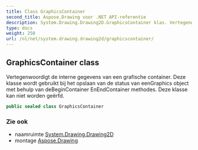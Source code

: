 ```yaml
---
title: Class GraphicsContainer
second_title: Aspose.Drawing voor .NET API-referentie
description: System.Drawing.Drawing2D.GraphicsContainer klas. Vertegenwoordigt de interne gegevens van een grafische container. Deze klasse wordt gebruikt bij het opslaan van de status van eenGraphics object met behulp van deBeginContainer EnEndContainer methodes. Deze klasse kan niet worden geërfd.
type: docs
weight: 250
url: /nl/net/system.drawing.drawing2d/graphicscontainer/
---
```

## GraphicsContainer class

Vertegenwoordigt de interne gegevens van een grafische container. Deze klasse wordt gebruikt bij het opslaan van de status van eenGraphics object met behulp van deBeginContainer EnEndContainer methodes. Deze klasse kan niet worden geërfd.

```csharp
public sealed class GraphicsContainer
```

### Zie ook

* naamruimte [System.Drawing.Drawing2D](../../system.drawing.drawing2d/)
* montage [Aspose.Drawing](../../)


